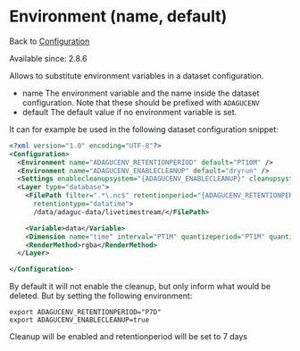 Environment (name, default)
===============

Back to [Configuration](./Configuration.md)

Available since: 2.8.6

Allows to substitute environment variables in a dataset configuration.

- name The environment variable and the name inside the dataset configuration. Note that these should be prefixed with `ADAGUCENV`
- default The default value if no environment variable is set.


It can for example be used in the following dataset configuration snippet:


```xml
<?xml version="1.0" encoding="UTF-8"?>
<Configuration>
  <Environment name="ADAGUCENV_RETENTIONPERIOD" default="PT10M" />
  <Environment name="ADAGUCENV_ENABLECLEANUP" default="dryrun" />
  <Settings enablecleanupsystem="{ADAGUCENV_ENABLECLEANUP}" cleanupsystemlimit="5" />
  <Layer type="database">
    <FilePath filter=".*\.nc$" retentionperiod="{ADAGUCENV_RETENTIONPERIOD}"
      retentiontype="datatime">
      /data/adaguc-data/livetimestream/</FilePath>

    <Variable>data</Variable>
    <Dimension name="time" interval="PT1M" quantizeperiod="PT1M" quantizemethod="low">time</Dimension>
    <RenderMethod>rgba</RenderMethod>
  </Layer>

</Configuration>
```

By default it will not enable the cleanup, but only inform what would be deleted. But by setting the following environment:

```
export ADAGUCENV_RETENTIONPERIOD="P7D"
export ADAGUCENV_ENABLECLEANUP=true
```

Cleanup will be enabled and retentionperiod will be set to 7 days